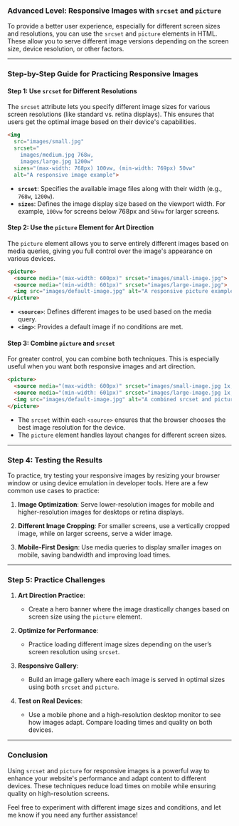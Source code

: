 ### Advanced Level: Responsive Images with `srcset` and `picture`

To provide a better user experience, especially for different screen sizes and resolutions, you can use the `srcset` and `picture` elements in HTML. These allow you to serve different image versions depending on the screen size, device resolution, or other factors.

---

### **Step-by-Step Guide for Practicing Responsive Images**

#### **Step 1: Use `srcset` for Different Resolutions**

The `srcset` attribute lets you specify different image sizes for various screen resolutions (like standard vs. retina displays). This ensures that users get the optimal image based on their device's capabilities.

```html
<img 
  src="images/small.jpg" 
  srcset="
    images/medium.jpg 768w, 
    images/large.jpg 1200w" 
  sizes="(max-width: 768px) 100vw, (min-width: 769px) 50vw" 
  alt="A responsive image example">
```

- **`srcset`**: Specifies the available image files along with their width (e.g., `768w`, `1200w`).
- **`sizes`**: Defines the image display size based on the viewport width. For example, `100vw` for screens below 768px and `50vw` for larger screens.

#### **Step 2: Use the `picture` Element for Art Direction**

The `picture` element allows you to serve entirely different images based on media queries, giving you full control over the image's appearance on various devices.

```html
<picture>
  <source media="(max-width: 600px)" srcset="images/small-image.jpg">
  <source media="(min-width: 601px)" srcset="images/large-image.jpg">
  <img src="images/default-image.jpg" alt="A responsive picture example">
</picture>
```

- **`<source>`**: Defines different images to be used based on the media query.
- **`<img>`**: Provides a default image if no conditions are met.

#### **Step 3: Combine `picture` and `srcset`**

For greater control, you can combine both techniques. This is especially useful when you want both responsive images and art direction.

```html
<picture>
  <source media="(max-width: 600px)" srcset="images/small-image.jpg 1x, images/small-image@2x.jpg 2x">
  <source media="(min-width: 601px)" srcset="images/large-image.jpg 1x, images/large-image@2x.jpg 2x">
  <img src="images/default-image.jpg" alt="A combined srcset and picture example">
</picture>
```

- The `srcset` within each `<source>` ensures that the browser chooses the best image resolution for the device.
- The `picture` element handles layout changes for different screen sizes.

---

### **Step 4: Testing the Results**

To practice, try testing your responsive images by resizing your browser window or using device emulation in developer tools. Here are a few common use cases to practice:

1. **Image Optimization**: Serve lower-resolution images for mobile and higher-resolution images for desktops or retina displays.
   
2. **Different Image Cropping**: For smaller screens, use a vertically cropped image, while on larger screens, serve a wider image.

3. **Mobile-First Design**: Use media queries to display smaller images on mobile, saving bandwidth and improving load times.

---

### **Step 5: Practice Challenges**

1. **Art Direction Practice**:
   - Create a hero banner where the image drastically changes based on screen size using the `picture` element.
   
2. **Optimize for Performance**:
   - Practice loading different image sizes depending on the user’s screen resolution using `srcset`.

3. **Responsive Gallery**:
   - Build an image gallery where each image is served in optimal sizes using both `srcset` and `picture`.

4. **Test on Real Devices**:
   - Use a mobile phone and a high-resolution desktop monitor to see how images adapt. Compare loading times and quality on both devices.

---

### **Conclusion**

Using `srcset` and `picture` for responsive images is a powerful way to enhance your website's performance and adapt content to different devices. These techniques reduce load times on mobile while ensuring quality on high-resolution screens.

Feel free to experiment with different image sizes and conditions, and let me know if you need any further assistance!